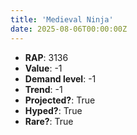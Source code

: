 ```yaml
---
title: 'Medieval Ninja'
date: 2025-08-06T00:00:00Z
---
```

- **RAP**: 3136
- **Value**: -1
- **Demand level**: -1
- **Trend**: -1
- **Projected?**: True
- **Hyped?**: True
- **Rare?**: True
